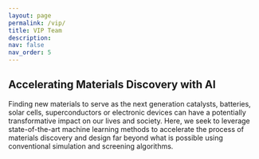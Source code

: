 ```yaml
---
layout: page
permalink: /vip/
title: VIP Team
description: 
nav: false
nav_order: 5
---
```


<h2>Accelerating Materials Discovery with AI</h2>

Finding new materials to serve as the next generation catalysts, batteries, solar cells, superconductors or electronic devices can have a potentially transformative impact on our lives and society. Here, we seek to leverage state-of-the-art machine learning methods to accelerate the process of materials discovery and design far beyond what is possible using conventional simulation and screening algorithms.  
